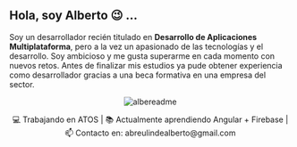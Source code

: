 ## Hola, soy Alberto 😉 ...

Soy un desarrollador recién titulado en **Desarrollo de Aplicaciones Multiplataforma**, pero a la vez un apasionado de las tecnologías y el desarrollo. Soy ambicioso y me gusta superarme en cada momento con nuevos retos. Antes de finalizar mis estudios ya pude obtener experiencia como desarrollador gracias a una beca formativa en una empresa del sector.
<p align="center">
  <img src="https://user-images.githubusercontent.com/44638858/113984909-81a16180-9843-11eb-91bf-0000e4361c6a.png" alt="albereadme"/>
</p>
<p align="center">
    💻 Trabajando en ATOS | 📚 Actualmente aprendiendo Angular + Firebase | 📫 Contacto en: abreulindealberto@gmail.com
</p>



